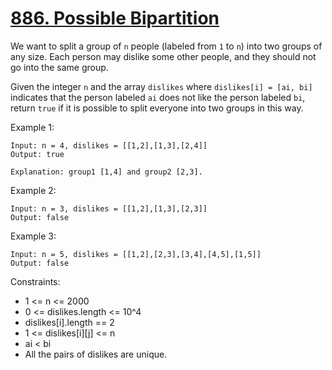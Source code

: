 # [886. Possible Bipartition](https://leetcode.com/problems/possible-bipartition/description/)

We want to split a group of `n` people (labeled from `1` to `n`) into two groups of any size. Each person may dislike some other people, and they should not go into the same group.

Given the integer `n` and the array `dislikes` where `dislikes[i] = [ai, bi]` indicates that the person labeled `ai` does not like the person labeled `bi`, return `true` if it is possible to split everyone into two groups in this way.

 

Example 1:

    Input: n = 4, dislikes = [[1,2],[1,3],[2,4]]
    Output: true

    Explanation: group1 [1,4] and group2 [2,3].

Example 2:

    Input: n = 3, dislikes = [[1,2],[1,3],[2,3]]
    Output: false

Example 3:

    Input: n = 5, dislikes = [[1,2],[2,3],[3,4],[4,5],[1,5]]
    Output: false
 

Constraints:

* 1 <= n <= 2000
* 0 <= dislikes.length <= 10^4
* dislikes[i].length == 2
* 1 <= dislikes[i][j] <= n
* ai < bi
* All the pairs of dislikes are unique.